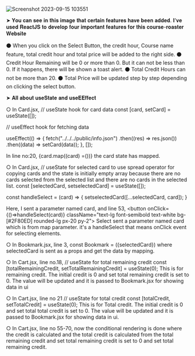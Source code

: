 
![Screenshot 2023-09-15 103551](https://github.com/programming-hero-web-course2/my-course-roster-anfal11/assets/98157911/40560453-5145-4e1e-b723-735e4966b5cf)

➤ 𝐘𝐨𝐮 𝐜𝐚𝐧 𝐬𝐞𝐞 𝐢𝐧 𝐭𝐡𝐢𝐬 𝐢𝐦𝐚𝐠𝐞 𝐭𝐡𝐚𝐭 𝐜𝐞𝐫𝐭𝐚𝐢𝐧 𝐟𝐞𝐚𝐭𝐮𝐫𝐞𝐬 𝐡𝐚𝐯𝐞 𝐛𝐞𝐞𝐧 𝐚𝐝𝐝𝐞𝐝. 𝐈'𝐯𝐞 𝐮𝐬𝐞𝐝 𝐑𝐞𝐚𝐜𝐭𝐉𝐒 𝐭𝐨 𝐝𝐞𝐯𝐞𝐥𝐨𝐩 𝐟𝐨𝐮𝐫 𝐢𝐦𝐩𝐨𝐫𝐭𝐚𝐧𝐭 𝐟𝐞𝐚𝐭𝐮𝐫𝐞𝐬 𝐟𝐨𝐫 𝐭𝐡𝐢𝐬 𝐜𝐨𝐮𝐫𝐬𝐞-𝐫𝐨𝐚𝐬𝐭𝐞𝐫 𝐖𝐞𝐛𝐬𝐢𝐭𝐞

⚫ When you click on the Select Button, the credit hour, Course name feature, total credit hour and total price will be added to the right side.
⚫ Credit Hour Remaining will be 0 or more than 0. But it can not be less than 0. If it happens, there will be shown a toast alert.
⚫ Total Credit Hours can not be more than 20.
⚫ Total Price will be updated step by step depending on clicking the select button.


➤ 𝐀𝐥𝐥 𝐚𝐛𝐨𝐮𝐭 𝐮𝐬𝐞𝐒𝐭𝐚𝐭𝐞 𝐚𝐧𝐝 𝐮𝐬𝐞𝐄𝐄𝐟𝐟𝐞𝐜𝐭

○ In Card.jsx,
  // useState hook for card data
  const [card, setCard] = useState([]);
  
  // useEffect hook for fetching data
  
  useEffect(() => {
    fetch("../../../public/info.json")
      .then((res) => res.json())
      .then((data) => setCard(data));
  }, []);

  In line no:20, 
  {card.map((card) =())} the card state has mapped.

○ In Card.jsx,
  // useState for selected card to use spread operator for copying cards and the state is initially empty array because there are no cards selected from the selected list and there are no cards in the selected list.
  const [selectedCard, setselectedCard] = useState([]);

  
  const handleSelect = (card) => {
    setselectedCard([...selectedCard, card]); 
  }

  Here, I sent a parameter named card, and line 53, 
  <button onClick={()=>handleSelect(card)} className="text-lg font-semibold text-white bg-[#2F80ED] rounded-lg px-20 py-2"> Select</button>
  sent a parameter named card which is from map parameter. it's a handleSelect that means onClick event for selecting elements.

○ In Bookmark.jsx, line 3,
const Bookmark = ({selectedCard}) where selectedCard is sent as a props and get the data by mapping.

○ In Cart.jsx, line no.18,
   // useState for total remaining credit
  const [totalRemainingCredit, setTotalRemainingCredit] = useState(0);
  This is for remaining credit. The initial credit is 0 and set total remaining credit is set to 0. The value will be updated and it is passed to Bookmark.jsx for showing data in ui

○ In Cart.jsx, line no 21
 // useState for total credit
  const [totalCredit, setTotalCredit] = useState(0); 
  This is for Total credit. The initial credit is 0 and set total total credit is set to 0. The value will be updated and it is passed to Bookmark.jsx for showing data in ui. 

○ In Cart.jsx, line no 55-70,
now the conditional rendering is done where the credit is calculated and the total credit is calculated from the total remaining credit and set total remaining credit is set to 0 and set total remaining credit.

